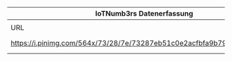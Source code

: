 |IoTNumb3rs Datenerfassung|||||||||||
| ---- | ---- | ---- | ---- | ---- | ---- | ---- | ---- | ---- | ---- | ---- |
||||||||||||
|URL|home_url|filename|device_class|device_count|market_class|market_volume|prognosis_year|publication_year|authorship_class|Dropbox folder|
|https://i.pinimg.com/564x/73/28/7e/73287eb51c0e2acfbfa9b7901c8e691d.jpg|https://www.pixelcrayons.com/blog/web/internet-of-things-mind-boggling-facts-infographic/|file3_73287eb51c0e2acfbfa9b7901c8e691d.jpg||||||||JinlinHolic/20190103-0000|
